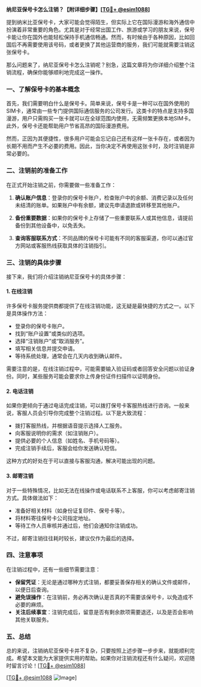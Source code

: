 **纳尼亚保号卡怎么注销？【附详细步骤】[[TG💪+ @esim1088](https://t.me/s/esim1088)]**

提到纳米比亚保号卡，大家可能会觉得陌生，但实际上它在国际漫游和海外通信中扮演着非常重要的角色。尤其是对于经常出国工作、旅游或学习的朋友来说，保号卡能让你在国外也能轻松保持手机通信畅通。然而，有时候由于各种原因，比如回国后不再需要使用该号码，或者更换了其他运营商的服务，我们可能就需要注销这张保号卡。

那么问题来了，纳尼亚保号卡怎么注销呢？别急，这篇文章将为你详细介绍整个注销流程，确保你能够顺利地完成这一操作。

### 一、了解保号卡的基本概念

首先，我们需要明白什么是保号卡。简单来说，保号卡是一种可以在国外使用的SIM卡，通常由一些专门提供国际通信服务的公司发行。这类卡的特点是支持多国漫游，用户只需购买一张卡就可以在全球范围内使用，无需频繁更换本地SIM卡。此外，保号卡还能帮助用户节省高昂的国际漫游费用。

然而，正因为其便捷性，很多用户可能会忘记自己还有这样一张卡存在，或者因为长期不用而产生不必要的费用。因此，当你决定不再使用这张卡时，及时注销是非常必要的。

### 二、注销前的准备工作

在正式开始注销之前，你需要做一些准备工作：

1. **确认账户信息**：登录你的保号卡账户，检查账户中的余额、消费记录以及任何未结清的账单。如果账户中有余额，建议先申请退款或转移至其他账户。
   
2. **备份重要数据**：如果你的保号卡上存储了一些重要联系人或其他信息，请提前备份到其他设备中，以免丢失。

3. **查询客服联系方式**：不同品牌的保号卡可能有不同的客服渠道，你可以通过官方网站或客服热线获取具体的注销指引。

### 三、注销的具体步骤

接下来，我们将介绍注销纳尼亚保号卡的具体步骤：

#### 1. 在线注销

许多保号卡服务提供商都提供了在线注销功能，这无疑是最快捷的方式之一。以下是具体操作方法：

- 登录你的保号卡账户。
- 找到“账户设置”或类似的选项。
- 选择“注销账户”或“取消服务”。
- 填写相关信息并提交申请。
- 等待系统处理，通常会在几天内收到确认邮件。

需要注意的是，在线注销过程中，可能需要输入验证码或者回答安全问题以验证身份。同时，某些服务可能会要求你上传身份证件扫描件以证明身份。

#### 2. 电话注销

如果你更倾向于通过电话完成注销，可以拨打保号卡客服热线进行咨询。一般来说，客服人员会引导你完成整个注销过程。以下是大致流程：

- 拨打客服热线，并根据语音提示选择人工服务。
- 向客服说明你的需求（如注销账户）。
- 提供必要的个人信息（如姓名、手机号码等）。
- 完成注销手续后，客服会给你发送确认短信。

这种方式的好处在于可以直接与客服沟通，解决可能出现的问题。

#### 3. 邮寄注销

对于一些特殊情况，比如无法在线操作或电话联系不上客服，你可以考虑邮寄注销方式。具体做法如下：

- 准备好相关材料（如身份证复印件、保号卡等）。
- 将材料寄往保号卡公司指定地址。
- 等待工作人员审核并通过后，他们会通知你注销成功。

不过，邮寄注销往往耗时较长，建议仅作为最后的选择。

### 四、注意事项

在注销过程中，还有一些细节需要注意：

- **保留凭证**：无论是通过哪种方式注销，都要妥善保存相关的确认文件或邮件，以便日后查询。
- **避免误操作**：在注销前，务必再次确认是否真的不需要该保号卡，以免造成不必要的麻烦。
- **关注后续事宜**：注销完成后，留意是否有剩余款项需要退还，以及是否会影响其他关联服务。

### 五、总结

总的来说，注销纳尼亚保号卡并不复杂，只要按照上述步骤一步步来，就能顺利完成。希望本文能为大家提供实用的帮助。如果你对注销流程还有什么疑问，欢迎随时留言讨论！[[TG💪+ @esim1088](https://t.me/s/esim1088)]

[[TG💪+ @esim1088](https://t.me/s/esim1088) ![Image](https://i.postimg.cc/4NQfJmqS/Snipaste-2025-05-13-00-14-12.png)]